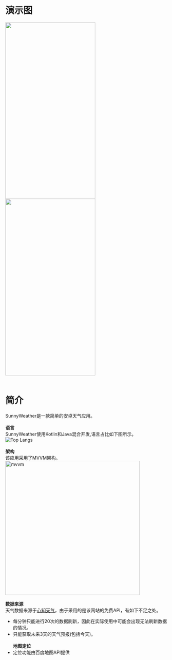 # 演示图
<img src="https://user-images.githubusercontent.com/65336599/139616040-bba91aab-4060-4eec-a887-a47d40ac56fa.gif" width="280" height="550"/>  <img src="https://user-images.githubusercontent.com/65336599/139671076-e6d0d377-f86e-4354-8842-2856cc93b488.gif" width="280" height="550"/></br></br>

# 简介
SunnyWeather是一款简单的安卓天气应用。</br></br>
**语言**</br>
SunnyWeather使用Kotlin和Java混合开发,语言占比如下图所示。</br>
![Top Langs](https://github-readme-stats.vercel.app/api/top-langs/?username=DoubleYellowIce&exclude_repo=MagaCommunity)</br></br>
**架构**</br>
该应用采用了MVVM架构。</br>
<img width="418" alt="mvvm" src="https://user-images.githubusercontent.com/65336599/139617319-203e65f4-ec94-454a-8fb9-605937a1445d.png"></br></br>
**数据来源**</br>
天气数据来源于[心知天气](https://www.seniverse.com/)，由于采用的是该网站的免费API，有如下不足之处。</br>
* 每分钟只能进行20次的数据刷新，因此在实际使用中可能会出现无法刷新数据的情况。</br>
* 只能获取未来3天的天气预报(包括今天)。</br></br>
**地图定位**</br>
* 定位功能由百度地图API提供
